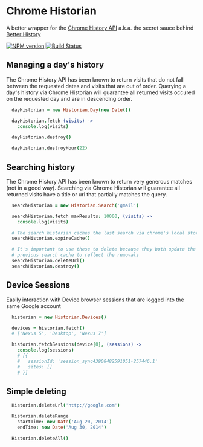 Chrome Historian
======================

A better wrapper for the [Chrome History API](https://developer.chrome.com/extensions/history) a.k.a. the secret sauce behind [Better History](https://chrome.google.com/webstore/detail/better-history/obciceimmggglbmelaidpjlmodcebijb)

[![NPM version](https://badge.fury.io/js/chrome-historian.svg)](http://badge.fury.io/js/chrome-historian)
[![Build Status](https://travis-ci.org/roykolak/chrome-historian.svg?branch=master)](https://travis-ci.org/roykolak/chrome-historian)


Managing a day's history
---------------------

The Chrome History API has been known to return visits that do not fall between the requested dates and visits that are out of order. Querying a day's history via Chrome Historian will guarantee all returned visits occured on the requested day and are in descending order.

```coffee
  dayHistorian = new Historian.Day(new Date())

  dayHistorian.fetch (visits) ->
    console.log(visits)

  dayHistorian.destroy()

  dayHistorian.destroyHour(22)
```

Searching history
---------------------

The Chrome History API has been known to return very generous matches (not in a good way). Searching via Chrome Historian will guarantee all returned visits have a title or url that partially matches the query.

```coffee
  searchHistorian = new Historian.Search('gmail')

  searchHistorian.fetch maxResults: 10000, (visits) ->
    console.log(visits)

  # The search historian caches the last search via chrome's local storage api
  searchHistorian.expireCache()

  # It's important to use these to delete because they both update the
  # previous search cache to reflect the removals
  searchHistorian.deleteUrl()
  searchHistorian.destroy()
```

Device Sessions
---------------------

Easily interaction with Device browser sessions that are logged into the same Google account
```coffee
  historian = new Historian.Devices()

  devices = historian.fetch()
  # ['Nexus 5', 'Desktop', 'Nexus 7']

  historian.fetchSessions(device[0], (sessions) ->
    console.log(sessions)
    # [{
    #   sessionId: 'session_sync43908482591051-257446.1'
    #   sites: []
    # }]
```


Simple deleting
----------------------

```coffee
  Historian.deleteUrl('http://google.com')

  Historian.deleteRange
    startTime: new Date('Aug 20, 2014')
    endTime: new Date('Aug 30, 2014')

  Historian.deleteAll()
```
